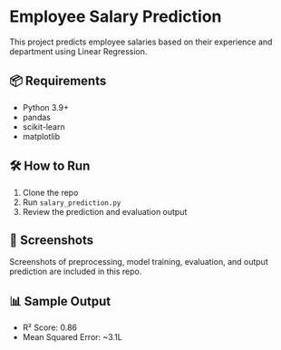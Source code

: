 # Employee Salary Prediction

This project predicts employee salaries based on their experience and department using Linear Regression.

## 📦 Requirements
- Python 3.9+
- pandas
- scikit-learn
- matplotlib

## 🛠 How to Run
1. Clone the repo
2. Run `salary_prediction.py`
3. Review the prediction and evaluation output

## 📸 Screenshots
Screenshots of preprocessing, model training, evaluation, and output prediction are included in this repo.

## 📊 Sample Output
- R² Score: 0.86
- Mean Squared Error: ~3.1L
